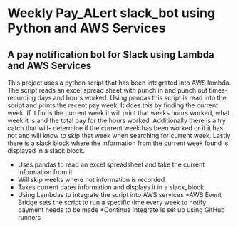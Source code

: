 # Weekly Pay_ALert slack_bot using Python and AWS Services


## A pay notification bot for Slack using Lambda and AWS Services

This project uses a python script that has been integrated into AWS lambda. The script reads an excel spread sheet with punch in and punch out times-
recording days and hours worked. Using pandas this script is read into the script and prints the recent pay week. It does this by finding the current week. 
If it finds the current week it will print that weeks hours worked, what week it is and the total pay for the hours worked. Additionally there is a try catch that will-
determine if the current week has been worked or if it has not and will know to skip that week when searching for current week. Lastly there is a slack block where the
information from the current week found is displayed in a slack block.

* Uses pandas to read an excel spreadsheet and take the current information from it
* Will skip weeks where not information is recorded
* Takes current dates information and displays it in a slack_block
* Using Lambdas to integrate the script into AWS services
*AWS Event Bridge sets the script to run a specific time every week to notify payment needs to be made
*Continue integrate is set up using GitHub runners
